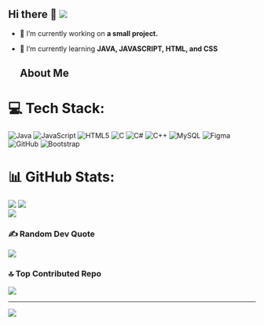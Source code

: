 ## Hi there 👋 [![](https://visitcount.itsvg.in/api?id=Abraline&icon=0&color=0)](https://visitcount.itsvg.in)

- 🔭 I’m currently working on **a small project.**
- 🌱 I’m currently learning **JAVA, JAVASCRIPT, HTML, and CSS**

  ## About Me
  

# 💻 Tech Stack:
![Java](https://img.shields.io/badge/java-%23ED8B00.svg?style=for-the-badge&logo=openjdk&logoColor=white) ![JavaScript](https://img.shields.io/badge/javascript-%23323330.svg?style=for-the-badge&logo=javascript&logoColor=%23F7DF1E) ![HTML5](https://img.shields.io/badge/html5-%23E34F26.svg?style=for-the-badge&logo=html5&logoColor=white) ![C](https://img.shields.io/badge/c-%2300599C.svg?style=for-the-badge&logo=c&logoColor=white) ![C#](https://img.shields.io/badge/c%23-%23239120.svg?style=for-the-badge&logo=csharp&logoColor=white) ![C++](https://img.shields.io/badge/c++-%2300599C.svg?style=for-the-badge&logo=c%2B%2B&logoColor=white) ![MySQL](https://img.shields.io/badge/mysql-4479A1.svg?style=for-the-badge&logo=mysql&logoColor=white) ![Figma](https://img.shields.io/badge/figma-%23F24E1E.svg?style=for-the-badge&logo=figma&logoColor=white) ![GitHub](https://img.shields.io/badge/github-%23121011.svg?style=for-the-badge&logo=github&logoColor=white) ![Bootstrap](https://img.shields.io/badge/bootstrap-%238511FA.svg?style=for-the-badge&logo=bootstrap&logoColor=white)
# 📊 GitHub Stats:
![](https://github-readme-stats.vercel.app/api?username=Abraline&theme=swift&hide_border=false&include_all_commits=true&count_private=false)
![](https://nirzak-streak-stats.vercel.app/?user=Abraline&theme=swift&hide_border=false)<br/>
![](https://github-readme-stats.vercel.app/api/top-langs/?username=Abraline&theme=swift&hide_border=false&include_all_commits=true&count_private=false&layout=compact)

### ✍️ Random Dev Quote
![](https://quotes-github-readme.vercel.app/api?type=horizontal&theme=radical)

### 🔝 Top Contributed Repo
![](https://github-contributor-stats.vercel.app/api?username=Abraline&limit=5&theme=dark&combine_all_yearly_contributions=true)

---
[![](https://visitcount.itsvg.in/api?id=Abraline&icon=0&color=0)](https://visitcount.itsvg.in)

<!-- Proudly created with GPRM ( https://gprm.itsvg.in ) -->
